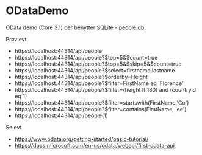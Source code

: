 # ODataDemo

OData demo (Core 3.1) der benytter [SQLite - people.db](https://github.com/devcronberg/undervisning-db-sqlite).

Prøv evt

- https://localhost:44314/api/people
- https://localhost:44314/api/people?$top=5&$count=true
- https://localhost:44314/api/people?$top=5&$skip=5&$count=true
- https://localhost:44314/api/people?$select=firstname,lastname
- https://localhost:44314/api/people?$orderby=Height
- https://localhost:44314/api/people?$filter=FirstName eq 'Florence'
- https://localhost:44314/api/people?$filter=(height lt 180) and (countryid eq 1)
- https://localhost:44314/api/people?$filter=startswith(FirstName,'Co')
- https://localhost:44314/api/people?$filter=contains(FirstName, 'ee')
- https://localhost:44314/api/people(1)

Se evt

- https://www.odata.org/getting-started/basic-tutorial/
- https://docs.microsoft.com/en-us/odata/webapi/first-odata-api
